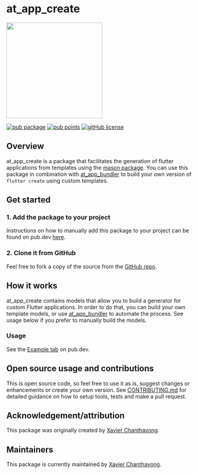 # at_app_create

<img width=250px src="https://atsign.dev/assets/img/@platform_logo_grey.svg?sanitize=true">

[![pub package](https://img.shields.io/pub/v/at_app_create)](https://pub.dev/packages/at_app_create)
[![pub points](https://badges.bar/at_app_create/pub%20points)](https://pub.dev/packages/at_app_create/score)
[![gitHub license](https://img.shields.io/badge/license-BSD3-blue.svg)](./LICENSE)

## Overview

at_app_create is a package that facilitates the generation of flutter applications from templates using the [mason package](https://pub.dev/packages/mason). You can use this package in combination with [at_app_bundler](https://pub.dev/packages/at_app_bundler) to build your own version of `flutter create` using custom templates.

## Get started

### 1. Add the package to your project

Instructions on how to manually add this package to your project can be found on pub.dev [here](https://pub.dev/packages/at_app_create/install).

### 2. Clone it from GitHub

Feel free to fork a copy of the source from the [GitHub repo](https://github.com/atsign-foundation/at_app).

## How it works

at_app_create contains models that allow you to build a generator for custom Flutter applications. In order to do that, you can build your own template models, or use [at_app_bundler](https://pub.dev/packages/at_app_bundler) to automate the process. See usage below if you prefer to manually build the models.

### Usage

See the [Example tab](https://pub.dev/packages/at_app_create/example) on pub.dev.

## Open source usage and contributions

This is open source code, so feel free to use it as is, suggest changes or
enhancements or create your own version. See [CONTRIBUTING.md](../../CONTRIBUTING.md)
for detailed guidance on how to setup tools, tests and make a pull request.

## Acknowledgement/attribution

This package was originally created by [Xavier Chanthavong](https://github.com/xavierchanth).

## Maintainers

This package is currently maintained by [Xavier Chanthavong](https://github.com/xavierchanth).
